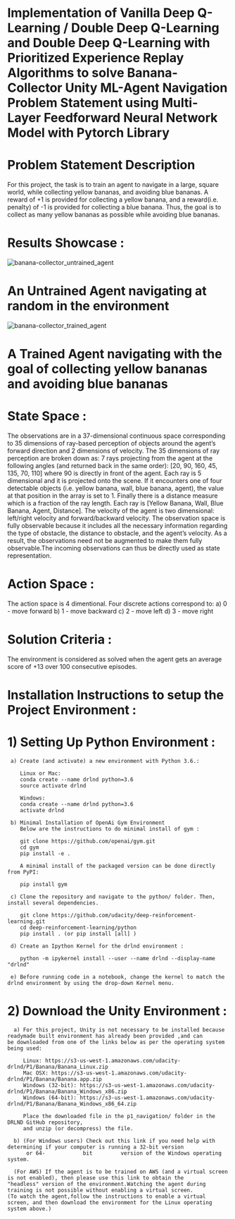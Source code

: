 # Implementation of Vanilla Deep Q-Learning / Double Deep Q-Learning and Double Deep Q-Learning with Prioritized Experience Replay  Algorithms to solve Banana-Collector Unity ML-Agent Navigation Problem Statement using Multi-Layer Feedforward Neural Network Model with Pytorch Library

# Problem Statement Description 
For this project, the task is to train an agent to navigate in a large, square world, while collecting yellow bananas, and avoiding blue bananas. A reward of +1 is provided for collecting a yellow banana, and a reward(i.e. penalty) of -1 is provided for collecting a blue banana. Thus, the goal is to collect as many yellow bananas as possible while avoiding blue bananas.

# Results Showcase :
![banana-collector_untrained_agent](https://user-images.githubusercontent.com/25223180/48391940-00efe100-e72f-11e8-9710-7e425a0e6dbd.gif)
# An Untrained Agent navigating at random in the environment

![banana-collector_trained_agent](https://user-images.githubusercontent.com/25223180/48392534-cc315900-e731-11e8-95e1-27253fbc07cd.gif)
# A Trained Agent navigating with the goal of collecting yellow bananas and avoiding blue bananas

# State Space : 
The observations are in a 37-dimensional continuous space corresponding to 35 dimensions of ray-based perception of objects around the agent’s forward direction and 2 dimensions of velocity. The 35 dimensions of ray perception are broken down as: 7 rays projecting from the agent at the following angles (and returned back in the same order): [20, 90, 160, 45, 135, 70, 110] where 90 is directly in front of the agent. Each ray is 5 dimensional and it is projected onto the scene. If it encounters one of four detectable objects (i.e. yellow banana, wall, blue banana, agent), the value at that position in the array is set to 1. Finally there is a distance measure which is a fraction of the ray length. Each ray is [Yellow Banana, Wall, Blue Banana, Agent, Distance].
The velocity of the agent is two dimensional: left/right velocity and forward/backward velocity.
The observation space is fully observable because it includes all the necessary information regarding the type of obstacle, the distance to obstacle, and the agent’s velocity. As a result, the observations need not be augmented to make them fully observable.The incoming observations can thus be directly used as state representation.

# Action Space :
The action space is 4 dimentional. Four discrete actions correspond to:
a) 0 - move forward
b) 1 - move backward
c) 2 - move left
d) 3 - move right

# Solution Criteria :
The environment is considered as solved when the agent gets an average score of +13 over 100 consecutive episodes.

# Installation Instructions to setup the Project Environment :
# 1) Setting Up Python Environment :
     a) Create (and activate) a new environment with Python 3.6.:
     
        Linux or Mac:
        conda create --name drlnd python=3.6
        source activate drlnd
        
        Windows:
        conda create --name drlnd python=3.6 
        activate drlnd
        
     b) Minimal Installation of OpenAi Gym Environment
        Below are the instructions to do minimal install of gym :

        git clone https://github.com/openai/gym.git
        cd gym
        pip install -e .
         
        A minimal install of the packaged version can be done directly from PyPI:

        pip install gym
         
     c) Clone the repository and navigate to the python/ folder. Then, install several dependencies.
          
        git clone https://github.com/udacity/deep-reinforcement-learning.git
        cd deep-reinforcement-learning/python
        pip install . (or pip install [all] )
          
     d) Create an Ipython Kernel for the drlnd environment :
          
        python -m ipykernel install --user --name drlnd --display-name "drlnd"
          
     e) Before running code in a notebook, change the kernel to match the drlnd environment by using the drop-down Kernel menu.
     
#  2) Download the Unity Environment :
      a) For this project, Unity is not necessary to be installed because readymade built environment has already been provided ,and can          be downloaded from one of the links below as per the operating system being used:

         Linux: https://s3-us-west-1.amazonaws.com/udacity-drlnd/P1/Banana/Banana_Linux.zip
         Mac OSX: https://s3-us-west-1.amazonaws.com/udacity-drlnd/P1/Banana/Banana.app.zip
         Windows (32-bit): https://s3-us-west-1.amazonaws.com/udacity-drlnd/P1/Banana/Banana_Windows_x86.zip
         Windows (64-bit): https://s3-us-west-1.amazonaws.com/udacity-drlnd/P1/Banana/Banana_Windows_x86_64.zip
     
         Place the downloaded file in the p1_navigation/ folder in the DRLND GitHub repository, 
         and unzip (or decompress) the file.

      b) (For Windows users) Check out this link if you need help with determining if your computer is running a 32-bit version 
          or 64-            bit         version of the Windows operating system.

      (For AWS) If the agent is to be trained on AWS (and a virtual screen is not enabled), then please use this link to obtain the           "headless" version of the environment.Watching the agent during training is not possible without enabling a virtual screen.             (To watch the agent,follow the instructions to enable a virtual screen, and then download the environment for the Linux operating       system above.)
          

